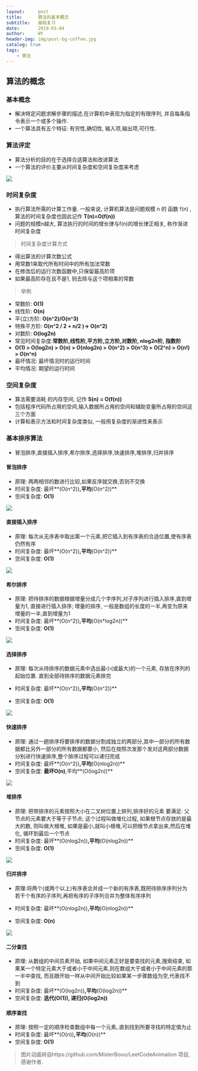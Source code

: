 ```yaml
---
layout:     post
title:      算法的基本概念
subtitle:   基础复习
date:       2019-03-04
author:     WY
header-img: img/post-bg-coffee.jpg
catalog: true
tags:
    - 算法
---
```




## 算法的概念

### 基本概念

- 解决特定问题求解步骤的描述,在计算机中表现为指定的有限序列, 并且每条指令表示一个或多个操作.
- 一个算法具有五个特征: 有穷性,确切性, 输入项,输出项,可行性.

### 算法评定

- 算法分析的目的在于选择合适算法和改进算法
- 一个算法的评价主要从时间复杂度和空间复杂度来考虑

![](https://mmbiz.qpic.cn/mmbiz_png/D67peceibeISwc3aGibUlvZ0XqVnbWtBRiaKhGcwh6KibXbSiadtHqwgjmmzBYCa2DNuj5Vhw3lHc96z1wge3ZbDAeg/640?wx_fmt=png&wx_fmt=jpeg&wxfrom=5&wx_lazy=1&wx_co=1)


### 时间复杂度

- 执行算法所需的计算工作量. 一般来说, 计算机算法是问题规模 n 的 函数 f(n) , 算法的时间复杂度也因此记作 **T(n)=O(f(n))**
- 问题的规模n越大, 算法执行的时间的增长律与f(n)的增长律正相关, 称作渐进时间复杂度

> 时间复杂度计算方式

- 得出算法的计算次数公式
- 用常数1来取代所有时间中的所有加法常数
- 在修改后的运行次数函数中,只保留最高阶项
- 如果最高阶存在且不是1, 则去除与这个项相乘的常数

> 举例

- 常数阶: **O(1)**
- 线性阶: **O(n)**
- 平(立)方阶: **O(n^2)/O(n^3)**
- 特殊平方阶: **O(n^2 / 2 + n/2 )-> O(n^2)**
- 对数阶: **O(log2n)**
- 常见时间复杂度:**常数阶,线性阶,平方阶,立方阶,对数阶, nlog2n阶, 指数阶**
- **O(1) > O(log2n) > O(n) > O(nlog2n) > O(n^2) > O(n^3) > O(2^n) > O(n!) > O(n^n)**
- 最坏情况: 最坏情况时的运行时间
- 平均情况: 期望的运行时间

### 空间复杂度

- 算法需要消耗 的内存空间, 记作 **S(n) = O(f(n))**
- 包括程序代码所占用的空间,输入数据所占用的空间和辅助变量所占用的空间这三个方面
- 计算和表示方法和时间复杂度类似, 一般用复杂度的渐进性来表示

### 基本排序算法

- 冒泡排序,直接插入排序,希尔排序,选择排序,快速排序,堆排序,归并排序

#### 冒泡排序

- 原理: 两两相邻的数进行比较,如果反序就交换,否则不交换
- 时间复杂度: 最坏**(O(n^2))**,平均**(O(n^2))**
- 空间复杂度: **O(1)**

![](https://mmbiz.qpic.cn/mmbiz_gif/D67peceibeISwc3aGibUlvZ0XqVnbWtBRiaC1S2jpXRzXcZVn0aP6BYnkO2FJicNstxicHmf9wMIic5FV0I75ptv5jYA/640?wx_fmt=gif&tp=webp&wxfrom=5&wx_lazy=1)





#### 直接插入排序

- 原理: 每次从无序表中取出第一个元素,把它插入到有序表的合适位置,使有序表仍然有序
- 时间复杂度: 最坏**(O(n^2))**,平均**(O(n^2))**
- 空间复杂度: **O(1)**

![](https://mmbiz.qpic.cn/mmbiz_gif/D67peceibeISwc3aGibUlvZ0XqVnbWtBRiaiatKZU4exjwcluduiclJOdZB0oZQicCrpIEaSJJg8iaia58viauSK3nhofqA/640?wx_fmt=gif&tp=webp&wxfrom=5&wx_lazy=1)

#### 希尔排序

- 原理: 把待排序的数据根据增量分成几个字序列,对子序列进行插入排序,直到增量为1, 直接进行插入排序;  增量的排序, 一般是数组的长度的一半,再变为原来增量的一半,直到增量为1
- 时间复杂度: 最坏**(O(n^2))**,平均**(O(n*log2n))**
- 空间复杂度: **O(1)**

![](https://mmbiz.qpic.cn/mmbiz_gif/D67peceibeISwc3aGibUlvZ0XqVnbWtBRiadtZekLQySMDdNsZTx6jyaO6spIkjPFjwqfdhd2XfRUnic1PjV1yRxrw/640?wx_fmt=gif&tp=webp&wxfrom=5&wx_lazy=1)

#### 选择排序

- 原理: 每次从待排序的数据元素中选出最小(或最大)的一个元素, 存放在序列的起始位置. 直到全部待排序的数据元素排完

- 时间复杂度: 最坏**(O(n^2))**,平均**(O(n^2))**
- 空间复杂度: **O(1)**

![](https://mmbiz.qpic.cn/mmbiz_gif/D67peceibeISwc3aGibUlvZ0XqVnbWtBRiaB2dW1vA5SganRPChytYTFiaJL2PkXlL7XmhYmqIAzBHj0VvgJZs0vmA/640?wx_fmt=gif&tp=webp&wxfrom=5&wx_lazy=1)

#### 快速排序

- 原理: 通过一趟排序将要排序的数据分割成独立的两部分,其中一部分的所有数据都比另外一部分的所有数据都要小, 然后在按照次发那个发对这两部分数据分别进行快速排序,整个排序过程可以递归完成
- 时间复杂度: 最坏**(O(n^2))**,平均**(O(nlog2n))**
- 空间复杂度: **最坏O(n)**,平均**(O(log2n))**

![](https://mmbiz.qpic.cn/mmbiz_gif/D67peceibeISwc3aGibUlvZ0XqVnbWtBRiaAY3VU8iaziaYcxAasTdrIu69BOVPYtfvqdvicmlJDS94cG2tjwZhVkdHA/640?wx_fmt=gif&tp=webp&wxfrom=5&wx_lazy=1)

#### 堆排序

- 原理: 把带排序的元素按照大小在二叉树位置上排列,排序好的元素 要满足: 父节点的元素要大于等于子节点; 这个过程叫做堆化过程, 如果根节点存放的是最大的数, 则叫做大根堆, 如果是最小,就叫小根堆,可以把根节点拿出来,然后在堆化, 循环到最后一个节点
- 时间复杂度: 最坏**(O(nlog2n))**,平均**(O(nlog2n))**
- 空间复杂度: **O(1)**

![](https://mmbiz.qpic.cn/mmbiz_gif/D67peceibeISwc3aGibUlvZ0XqVnbWtBRian1jgiaGZE9k1xZTp9B1icHia0jIXiba3ibgnIBibdfSN4I5US4WtrQJQMiakw/640?wx_fmt=gif&tp=webp&wxfrom=5&wx_lazy=1)

#### 归并排序

- 原理:将两个(或两个以上)有序表合并成一个新的有序表,既把待排序序列分为若干个有序的子序列,再把有序的子序列合并为整体有序序列

- 时间复杂度: 最坏**(O(nlog2n))**,平均**(O(nlog2n))**
- 空间复杂度: **O(n)**

![](https://mmbiz.qpic.cn/mmbiz_gif/D67peceibeISwc3aGibUlvZ0XqVnbWtBRiaUbPILFO9cjn2Uy1roWIcGDOC3owGFLvuVicasstic1UjSGXmTZj5oHDw/640?wx_fmt=gif&tp=webp&wxfrom=5&wx_lazy=1)

#### 二分查找

- 原理:  从数组的中间员素开始, 如果中间元素正好是要查找的元素,搜索结束, 如果某一个特定元素大于或者小于中间元素,则在数组大于或者小于中间元素的那一半中查找, 而且跟开始一样从中间开始比较如果某一步骤数组为空,代表找不到
- 时间复杂度: 最坏**(O(log2n))**,平均**(O(log2n))**
- 空间复杂度: **迭代(O(1)), 递归(O(log2n))**



#### 顺序查找

- 原理: 按照一定的顺序检查数组中每一个元素,.直到找到所要寻找的特定值为止
- 时间复杂度: 最坏**(O(n))**,平均**(O(n))**
- 空间复杂度: **O(1)**



> 图片动画转自https://github.com/MisterBooo/LeetCodeAnimation 项目,感谢作者.